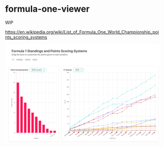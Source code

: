 # formula-one-viewer

WIP

https://en.wikipedia.org/wiki/List_of_Formula_One_World_Championship_points_scoring_systems

![](docs/Screenshot_1.png)
